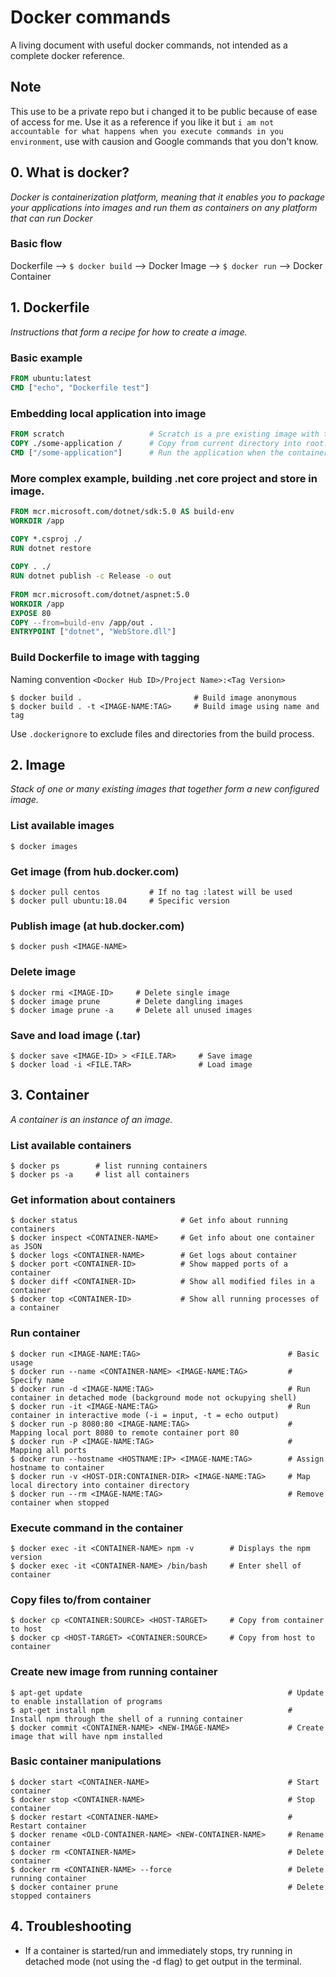 # Docker commands
A living document with useful docker commands, not intended as a complete docker reference. 

## Note
This use to be a private repo but i changed it to be public because of ease of access for me. Use it as a reference if you like it but `i am not accountable for what happens when you execute commands in you environment`, use with causion and Google commands that you don't know.

## 0. What is docker?
*Docker is containerization platform, meaning that it enables you to package your applications into images and run them as containers on any platform that can run Docker*

### Basic flow
Dockerfile --> `$ docker build` --> Docker Image --> `$ docker run` --> Docker Container

## 1. Dockerfile
*Instructions that form a recipe for how to create a image.*

### Basic example
```dockerfile
FROM ubuntu:latest
CMD ["echo", "Dockerfile test"]
```

### Embedding local application into image
```dockerfile
FROM scratch                   # Scratch is a pre existing image with the bare minimum to create from.
COPY ./some-application /      # Copy from current directory into root.
CMD ["/some-application"]      # Run the application when the container is run
```

### More complex example, building .net core project and store in image.
```dockerfile
FROM mcr.microsoft.com/dotnet/sdk:5.0 AS build-env
WORKDIR /app

COPY *.csproj ./
RUN dotnet restore
 
COPY . ./
RUN dotnet publish -c Release -o out
 
FROM mcr.microsoft.com/dotnet/aspnet:5.0
WORKDIR /app
EXPOSE 80
COPY --from=build-env /app/out .
ENTRYPOINT ["dotnet", "WebStore.dll"]
```

### Build Dockerfile to image with tagging
Naming convention `<Docker Hub ID>/Project Name>:<Tag Version>`
```
$ docker build .                         # Build image anonymous
$ docker build . -t <IMAGE-NAME:TAG>     # Build image using name and tag
```

Use `.dockerignore` to exclude files and directories from the build process. 

## 2. Image
*Stack of one or many existing images that together form a new configured image.*

### List available images
```
$ docker images
```

### Get image (from hub.docker.com)
```
$ docker pull centos           # If no tag :latest will be used
$ docker pull ubuntu:18.04     # Specific version
```

### Publish image (at hub.docker.com)
 ```
$ docker push <IMAGE-NAME>
```

### Delete image
```
$ docker rmi <IMAGE-ID>     # Delete single image
$ docker image prune        # Delete dangling images
$ docker image prune -a     # Delete all unused images
```

### Save and load image (.tar)
```
$ docker save <IMAGE-ID> > <FILE.TAR>     # Save image 
$ docker load -i <FILE.TAR>               # Load image
```

## 3. Container
*A container is an instance of an image.*

### List available containers
```
$ docker ps        # list running containers
$ docker ps -a     # list all containers
```

### Get information about containers
```
$ docker status                       # Get info about running containers
$ docker inspect <CONTAINER-NAME>     # Get info about one container as JSON
$ docker logs <CONTAINER-NAME>        # Get logs about container
$ docker port <CONTAINER-ID>          # Show mapped ports of a container
$ docker diff <CONTAINER-ID>          # Show all modified files in a container
$ docker top <CONTAINER-ID>           # Show all running processes of a container
```

### Run container
```
$ docker run <IMAGE-NAME:TAG>                                 # Basic usage
$ docker run --name <CONTAINER-NAME> <IMAGE-NAME:TAG>         # Specify name
$ docker run -d <IMAGE-NAME:TAG>                              # Run container in detached mode (background mode not ockupying shell)
$ docker run -it <IMAGE-NAME:TAG>                             # Run container in interactive mode (-i = input, -t = echo output)
$ docker run -p 8080:80 <IMAGE-NAME:TAG>                      # Mapping local port 8080 to remote container port 80
$ docker run -P <IMAGE-NAME:TAG>                              # Mapping all ports
$ docker run --hostname <HOSTNAME:IP> <IMAGE-NAME:TAG>        # Assign hostname to container
$ docker run -v <HOST-DIR:CONTAINER-DIR> <IMAGE-NAME:TAG>     # Map local directory into container directory
$ docker run --rm <IMAGE-NAME:TAG>                            # Remove container when stopped
```

### Execute command in the container
```
$ docker exec -it <CONTAINER-NAME> npm -v        # Displays the npm version
$ docker exec -it <CONTAINER-NAME> /bin/bash     # Enter shell of container
```

### Copy files to/from container
```
$ docker cp <CONTAINER:SOURCE> <HOST-TARGET>     # Copy from container to host
$ docker cp <HOST-TARGET> <CONTAINER:SOURCE>     # Copy from host to container
```

### Create new image from running container
```
$ apt-get update                                              # Update to enable installation of programs
$ apt-get install npm                                         # Install npm through the shell of a running container
$ docker commit <CONTAINER-NAME> <NEW-IMAGE-NAME>             # Create image that will have npm installed
```

### Basic container manipulations
```
$ docker start <CONTAINER-NAME>                               # Start container
$ docker stop <CONTAINER-NAME>                                # Stop container
$ docker restart <CONTAINER-NAME>                             # Restart container
$ docker rename <OLD-CONTAINER-NAME> <NEW-CONTAINER-NAME>     # Rename container
$ docker rm <CONTAINER-NAME>                                  # Delete container
$ docker rm <CONTAINER-NAME> --force                          # Delete running container
$ docker container prune                                      # Delete stopped containers
```

## 4. Troubleshooting
- If a container is started/run and immediately stops, try running in detached mode (not using the -d flag) to get output in the terminal.
